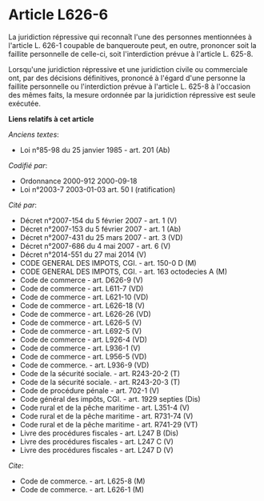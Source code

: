 # Article L626-6

La juridiction répressive qui reconnaît l'une des personnes mentionnées à l'article L. 626-1 coupable de banqueroute peut, en
outre, prononcer soit la faillite personnelle de celle-ci, soit l'interdiction prévue à l'article L. 625-8.

Lorsqu'une juridiction répressive et une juridiction civile ou commerciale ont, par des décisions définitives, prononcé à
l'égard d'une personne la faillite personnelle ou l'interdiction prévue à l'article L. 625-8 à l'occasion des mêmes faits, la
mesure ordonnée par la juridiction répressive est seule exécutée.

**Liens relatifs à cet article**

_Anciens textes_:

  - Loi n°85-98 du 25 janvier 1985 - art. 201 (Ab)

_Codifié par_:

  - Ordonnance 2000-912 2000-09-18
  - Loi n°2003-7 2003-01-03 art. 50 I (ratification)

_Cité par_:

  - Décret  n°2007-154 du 5 février 2007 - art. 1 (V)
  - Décret n°2007-153 du 5 février 2007 - art. 1 (Ab)
  - Décret  n°2007-431 du 25 mars 2007 - art. 3 (VD)
  - Décret n°2007-686 du 4 mai 2007 - art. 6 (V)
  - Décret n°2014-551 du 27 mai 2014 (V)
  - CODE GENERAL DES IMPOTS, CGI. - art. 150-0 D (M)
  - CODE GENERAL DES IMPOTS, CGI. - art. 163 octodecies A (M)
  - Code de commerce - art. D626-9 (V)
  - Code de commerce - art. L611-7 (VD)
  - Code de commerce - art. L621-10 (VD)
  - Code de commerce - art. L626-18 (V)
  - Code de commerce - art. L626-26 (VD)
  - Code de commerce - art. L626-5 (V)
  - Code de commerce - art. L692-5 (V)
  - Code de commerce - art. L926-4 (VD)
  - Code de commerce - art. L936-1 (V)
  - Code de commerce - art. L956-5 (VD)
  - Code de commerce. - art. L936-9 (VD)
  - Code de la sécurité sociale. - art. R243-20-2 (T)
  - Code de la sécurité sociale. - art. R243-20-3 (T)
  - Code de procédure pénale - art. 702-1 (V)
  - Code général des impôts, CGI. - art. 1929 septies (Dis)
  - Code rural et de la pêche maritime - art. L351-4 (V)
  - Code rural et de la pêche maritime - art. R731-74 (V)
  - Code rural et de la pêche maritime - art. R741-29 (VT)
  - Livre des procédures fiscales - art. L247 B (Dis)
  - Livre des procédures fiscales - art. L247 C (V)
  - Livre des procédures fiscales - art. L247 D (V)

_Cite_:

  - Code de commerce. - art. L625-8 (M)
  - Code de commerce. - art. L626-1 (M)
